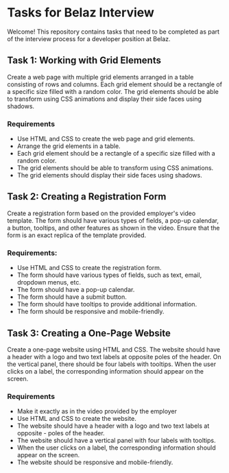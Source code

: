 # Tasks for Belaz Interview

Welcome! This repository contains tasks that need to be completed as part of the interview process for a developer position at Belaz.

## Task 1: Working with Grid Elements

Create a web page with multiple grid elements arranged in a table consisting of rows and columns. Each grid element should be a rectangle of a specific size filled with a random color. The grid elements should be able to transform using CSS animations and display their side faces using shadows.

### Requirements

- Use HTML and CSS to create the web page and grid elements.
- Arrange the grid elements in a table.
- Each grid element should be a rectangle of a specific size filled with a random color.
- The grid elements should be able to transform using CSS animations.
- The grid elements should display their side faces using shadows.

## Task 2: Creating a Registration Form

Create a registration form based on the provided employer's video template. The form should have various types of fields, a pop-up calendar, a button, tooltips, and other features as shown in the video. Ensure that the form is an exact replica of the template provided.

### Requirements: 
- Use HTML and CSS to create the registration form.
- The form should have various types of fields, such as text, email, dropdown menus, etc.
- The form should have a pop-up calendar.
- The form should have a submit button.
- The form should have tooltips to provide additional information.
- The form should be responsive and mobile-friendly.

## Task 3: Creating a One-Page Website

Create a one-page website using HTML and CSS. The website should have a header with a logo and two text labels at opposite poles of the header. On the vertical panel, there should be four labels with tooltips. When the user clicks on a label, the corresponding information should appear on the screen.

### Requirements
- Make it exactly as in the video provided by the employer
- Use HTML and CSS to create the website.
- The website should have a header with a logo and two text labels at opposite - poles of the header.
- The website should have a vertical panel with four labels with tooltips.
- When the user clicks on a label, the corresponding information should appear on the screen.
- The website should be responsive and mobile-friendly.

